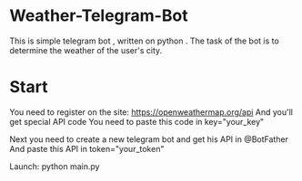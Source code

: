 # Weather-Telegram-Bot

This is simple telegram bot , written on python . The task of the bot is to determine the weather of the user's city.

# Start

You need to register on the site: https://openweathermap.org/api
And you'll get special API code 
You need to paste this code in key="your_key"

Next you need to create a new telegram bot and get his API in @BotFather
And paste this API in token="your_token"

Launch: python main.py

